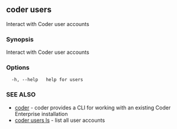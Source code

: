 ## coder users

Interact with Coder user accounts

### Synopsis

Interact with Coder user accounts

### Options

```
  -h, --help   help for users
```

### SEE ALSO

* [coder](coder.md)	 - coder provides a CLI for working with an existing Coder Enterprise installation
* [coder users ls](coder_users_ls.md)	 - list all user accounts
